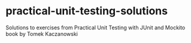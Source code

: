 # practical-unit-testing-solutions
Solutions to exercises from Practical Unit Testing with JUnit and Mockito book by Tomek Kaczanowski
